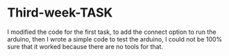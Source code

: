# Third-week-TASK

I modified the code for the first task, to add the connect option to run the arduino, 
then I wrote a simple code to test the arduino,
I could not be 100% sure that it worked because there are no tools for that.
